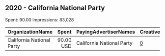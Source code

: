 ## 2020 - California National Party 
Spent: 90.00
Impressions: 83,028

|OrganizationName|Spent|PayingAdvertiserNames|CreativeUrls|Impressions|Genders|AgeBrackets|CountryCodes|BillingAddresses|CandidateBallotInformation|
|:---|---:|:---|:---|---:|:---|:---|:---|:---|:---|
|California National Party|90.00 USD|California National Party|[0](https://www.snap.com/political-ads/asset/8327533e3c40a8ed1b8b9b629660c567d850276133901884a4cb14f8001daca9?mediaType=jpeg)|83,028||16+|united states|"p,o. box 1301,Bonita,91908,US"|California National Party|
